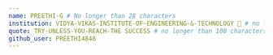 ```yaml
---
name: PREETHI-G # No longer than 28 characters
institution: VIDYA-VIKAS-INSTITUTE-OF-ENGINEERING-&-TECHNOLOGY 🚩 # no longer than 58 characters
quote: TRY-UNLESS-YOU-REACH-THE SUCCESS # no longer than 100 characters, avoid using quotes(") to guarantee the format remains the same.
github_user: PREETHI4848
---
```

